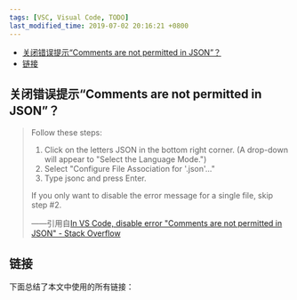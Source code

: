 ```yaml
---
tags: [VSC, Visual Code, TODO]
last_modified_time: 2019-07-02 20:16:21 +0800
---
```




<p id="markdown-toc"></p>
<!-- vim-markdown-toc GFM -->

* [关闭错误提示“Comments are not permitted in JSON”？](#关闭错误提示comments-are-not-permitted-in-json)
* [链接](#链接)

<!-- vim-markdown-toc -->

## 关闭错误提示“Comments are not permitted in JSON”？
> Follow these steps:
> 
> 1. Click on the letters JSON in the bottom right corner. (A drop-down will appear to "Select the Language Mode.")
> 1. Select "Configure File Association for '.json'..."
> 1. Type jsonc and press Enter.
> 
> If you only want to disable the error message for a single file, skip step #2.
> 
> ——引用自[In VS Code, disable error "Comments are not permitted in JSON" - Stack Overflow](https://stackoverflow.com/questions/47834825/in-vs-code-disable-error-comments-are-not-permitted-in-json#answer-47834826)

## 链接
下面总结了本文中使用的所有链接：

<!-- link start -->

<!-- link end -->
